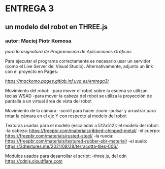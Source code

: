 # ENTREGA 3
## un modelo del robot en THREE.js
### autor: Maciej Piotr Komosa
*para la asignatura de Programación de Aplicaciones Gráficas*

Para ejecutar el programa correctamente es necesario usar un servidor (como el Live Server del Visual Studio). Alternativamente, adjunto un link con el proyecto en Pages:

*https://mackomo.pages.gitlab.inf.uva.es/entrega3/*

Movimiento del robot:
-para mover el robot sobre la escena se utilizan teclas WSAD
-para mover la cabeza del robot se utiliza la proyección de pantalla a un virtual área de vista del robot

Movimiento de la cámara:
-scroll para hacer zoom
-pulsar y arrastrar para rotar la cámara en el eje Y con respecto al modelo del robot

Texturas usadas para el modelo (escaladas a 512x512):
el modelo del robot:
-la cabeza: https://freepbr.com/materials/ribbed-chipped-metal/
-el cuerpo: https://freepbr.com/materials/rusted-steel/
-la rueda: https://freepbr.com/materials/textured-rubber-pbr-material/
-el suelo: https://3dtextures.me/2021/09/28/terracotta-tiles-006/

Modulos usados para desarrollar el script:
-three.js, del cdn https://cdnjs.cloudflare.com